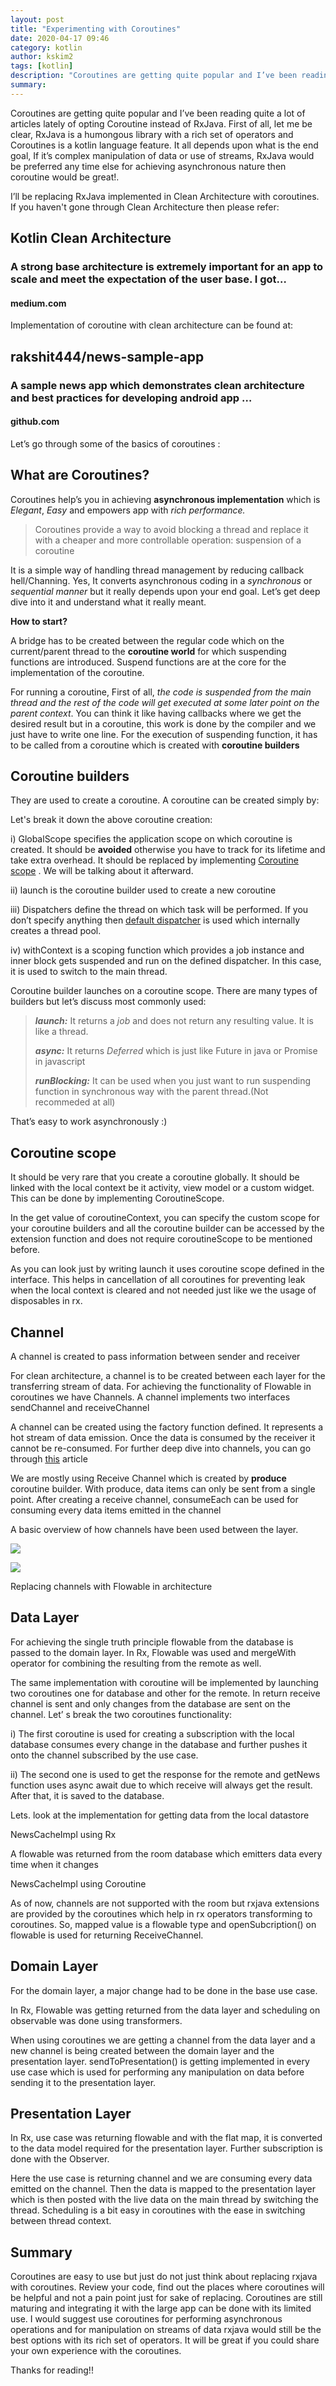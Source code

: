 ```yaml
---
layout: post
title: "Experimenting with Coroutines"
date: 2020-04-17 09:46
category: kotlin
author: kskim2
tags: [kotlin]
description: "Coroutines are getting quite popular and I’ve been reading quite a lot of articles lately of opting Coroutine instead of RxJava. First of all, let me be clear, RxJava is a humongous library with a rich set of operators and Coroutines is a kotlin language feature. It all depends upon what is the end goal, If it’s complex manipulation of data or use of streams, RxJava would be preferred any time else for achieving asynchronous nature then coroutine would be great!."
summary: 
---
```



Coroutines are getting quite popular and I’ve been reading quite a lot of articles lately of opting Coroutine instead of RxJava. First of all, let me be clear, RxJava is a humongous library with a rich set of operators and Coroutines is a kotlin language feature. It all depends upon what is the end goal, If it’s complex manipulation of data or use of streams, RxJava would be preferred any time else for achieving asynchronous nature then coroutine would be great!.

I’ll be replacing RxJava implemented in Clean Architecture with coroutines. If you haven't gone through Clean Architecture then please refer:

[](https://medium.com/@rjain.jain444/kotlin-clean-architecture-1ad42fcd97fa)

## Kotlin Clean Architecture

### A strong base architecture is extremely important for an app to scale and meet the expectation of the user base. I got…

#### medium.com

Implementation of coroutine with clean architecture can be found at:

[](https://github.com/rakshit444/news-sample-app/tree/wip/coroutines)

## rakshit444/news-sample-app

### A sample news app which demonstrates clean architecture and best practices for developing android app …

#### github.com

Let’s go through some of the basics of coroutines :

## What are Coroutines?

Coroutines help’s you in achieving  **asynchronous implementation**  which is  _Elegant_,  _Easy_  and empowers app with  _rich performance._

> Coroutines provide a way to avoid blocking a thread and replace it with a cheaper and more controllable operation: suspension of a coroutine

It is a simple way of handling thread management by reducing callback hell/Channing. Yes, It converts asynchronous coding in a  _synchronous_  or  _sequential manner_  but it really depends upon your end goal. Let’s get deep dive into it and understand what it really meant.

**How to start?**

A bridge has to be created between the regular code which on the current/parent thread to the  **coroutine world**  for which suspending functions are introduced. Suspend functions are at the core for the implementation of the coroutine.

For running a coroutine, First of all,  _the code is suspended from the main thread and the rest of the code will get executed at some later point on the parent context_. You can think it like having callbacks where we get the desired result but in a coroutine, this work is done by the compiler and we just have to write one line. For the execution of suspending function, it has to be called from a coroutine which is created with  **coroutine builders**

## Coroutine builders

They are used to create a coroutine. A coroutine can be created simply by:

Let's break it down the above coroutine creation:

i) GlobalScope specifies the application scope on which coroutine is created. It should be  **avoided**  otherwise you have to track for its lifetime and take extra overhead. It should be replaced by implementing  [Coroutine scope](https://kotlin.github.io/kotlinx.coroutines/kotlinx-coroutines-core/kotlinx.coroutines/-coroutine-scope/index.html)  . We will be talking about it afterward.

ii) launch is the coroutine builder used to create a new coroutine

iii) Dispatchers define the thread on which task will be performed. If you don’t specify anything then  [default dispatcher](https://kotlinlang.org/docs/reference/coroutines/coroutine-context-and-dispatchers.html)  is used which internally creates a thread pool.

iv) withContext is a scoping function which provides a job instance and inner block gets suspended and run on the defined dispatcher. In this case, it is used to switch to the main thread.

Coroutine builder launches on a coroutine scope. There are many types of builders but let’s discuss most commonly used:

> **_launch:_** It returns a  _job_  and does not return any resulting value. It is like a thread.
> 
> **_async:_** It returns  _Deferred_  which is just like Future in java or Promise in javascript
> 
> **_runBlocking:_**  It can be used when you just want to run suspending function in synchronous way with the parent thread.(Not recommeded at all)

That’s easy to work asynchronously :)

## **Coroutine scope**

It should be very rare that you create a coroutine globally. It should be linked with the local context be it activity, view model or a custom widget. This can be done by implementing CoroutineScope.

In the get value of coroutineContext, you can specify the custom scope for your coroutine builders and all the coroutine builder can be accessed by the extension function and does not require coroutineScope to be mentioned before.

As you can look just by writing launch it uses coroutine scope defined in the interface. This helps in cancellation of all coroutines for preventing leak when the local context is cleared and not needed just like we the usage of disposables in rx.

## Channel

A channel is created to pass information between sender and receiver

For clean architecture, a channel is to be created between each layer for the transferring stream of data. For achieving the functionality of Flowable in coroutines we have Channels. A channel implements two interfaces sendChannel and receiveChannel

A channel can be created using the factory function defined. It represents a hot stream of data emission. Once the data is consumed by the receiver it cannot be re-consumed. For further deep dive into channels, you can go through  [this](https://proandroiddev.com/part-3-transmitting-streams-of-value-with-channels-70cf8dccf2b)  article

We are mostly using Receive Channel which is created by  **produce**  coroutine builder. With produce, data items can only be sent from a single point. After creating a receive channel, consumeEach can be used for consuming every data items emitted in the channel

A basic overview of how channels have been used between the layer.

![](https://miro.medium.com/max/60/1*qGEGieL2haal1QmO5NOs2g.png?q=20)

![](https://miro.medium.com/max/841/1*qGEGieL2haal1QmO5NOs2g.png)

Replacing channels with Flowable in architecture

## Data Layer

For achieving the single truth principle flowable from the database is passed to the domain layer. In Rx, Flowable was used and mergeWith operator for combining the resulting from the remote as well.

The same implementation with coroutine will be implemented by launching two coroutines one for database and other for the remote. In return receive channel is sent and only changes from the database are sent on the channel. Let’ s break the two coroutines functionality:

i) The first coroutine is used for creating a subscription with the local database consumes every change in the database and further pushes it onto the channel subscribed by the use case.

ii) The second one is used to get the response for the remote and getNews function uses async await due to which receive will always get the result. After that, it is saved to the database.

Lets. look at the implementation for getting data from the local datastore

NewsCacheImpl using Rx

A flowable was returned from the room database which emitters data every time when it changes

NewsCacheImpl using Coroutine

As of now, channels are not supported with the room but rxjava extensions are provided by the coroutines which help in rx operators transforming to coroutines. So, mapped value is a flowable type and openSubcription() on flowable is used for returning ReceiveChannel.

## Domain Layer

For the domain layer, a major change had to be done in the base use case.

In Rx, Flowable was getting returned from the data layer and scheduling on observable was done using transformers.

When using coroutines we are getting a channel from the data layer and a new channel is being created between the domain layer and the presentation layer. sendToPresentation() is getting implemented in every use case which is used for performing any manipulation on data before sending it to the presentation layer.

## **Presentation Layer**

In Rx, use case was returning flowable and with the flat map, it is converted to the data model required for the presentation layer. Further subscription is done with the Observer.

Here the use case is returning channel and we are consuming every data emitted on the channel. Then the data is mapped to the presentation layer which is then posted with the live data on the main thread by switching the thread. Scheduling is a bit easy in coroutines with the ease in switching between thread context.

## Summary

Coroutines are easy to use but just do not just think about replacing rxjava with coroutines. Review your code, find out the places where coroutines will be helpful and not a pain point just for sake of replacing. Coroutines are still maturing and integrating it with the large app can be done with its limited use. I would suggest use coroutines for performing asynchronous operations and for manipulation on streams of data rxjava would still be the best options with its rich set of operators. It will be great if you could share your own experience with the coroutines.

Thanks for reading!!